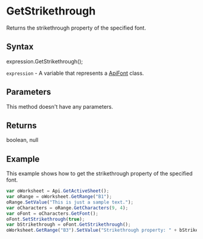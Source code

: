 # GetStrikethrough

Returns the strikethrough property of the specified font.

## Syntax

expression.GetStrikethrough();

`expression` - A variable that represents a [ApiFont](../ApiFont.md) class.

## Parameters

This method doesn't have any parameters.

## Returns

boolean, null

## Example

This example shows how to get the strikethrough property of the specified font.

```javascript
var oWorksheet = Api.GetActiveSheet();
var oRange = oWorksheet.GetRange("B1");
oRange.SetValue("This is just a sample text.");
var oCharacters = oRange.GetCharacters(9, 4);
var oFont = oCharacters.GetFont();
oFont.SetStrikethrough(true);
var bStrikethrough = oFont.GetStrikethrough();
oWorksheet.GetRange("B3").SetValue("Strikethrough property: " + bStrikethrough);
```
